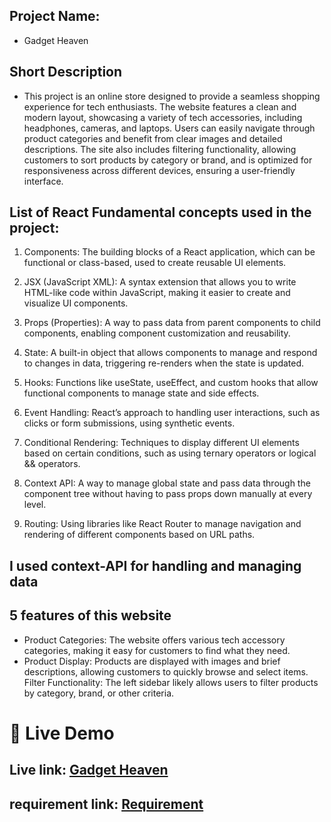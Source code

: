 


## Project Name:
- Gadget Heaven


## Short Description
- This project is an online store designed to provide a seamless shopping experience for tech enthusiasts. The website features a clean and modern layout, showcasing a variety of tech accessories, including headphones, cameras, and laptops. Users can easily navigate through product categories and benefit from clear images and detailed descriptions. The site also includes filtering functionality, allowing customers to sort products by category or brand, and is optimized for responsiveness across different devices, ensuring a user-friendly interface.



##  List of React Fundamental concepts used in the project:
1. Components: The building blocks of a React application, which can be functional or class-based, used to create reusable UI elements.

2. JSX (JavaScript XML): A syntax extension that allows you to write HTML-like code within JavaScript, making it easier to create and visualize UI components.

3. Props (Properties): A way to pass data from parent components to child components, enabling component customization and reusability.

4. State: A built-in object that allows components to manage and respond to changes in data, triggering re-renders when the state is updated.


5. Hooks: Functions like useState, useEffect, and custom hooks that allow functional components to manage state and side effects.

6. Event Handling: React’s approach to handling user interactions, such as clicks or form submissions, using synthetic events.

7. Conditional Rendering: Techniques to display different UI elements based on certain conditions, such as using ternary operators or logical && operators.



8. Context API: A way to manage global state and pass data through the component tree without having to pass props down manually at every level.

9. Routing: Using libraries like React Router to manage navigation and rendering of different components based on URL paths.

## I used context-API for handling and managing data

## 5 features of this website 
- Product Categories: The website offers various tech accessory categories, making it easy for customers to find what they need.
- Product Display: Products are displayed with images and brief descriptions, allowing customers to quickly browse and select items.
 Filter Functionality: The left sidebar likely allows users to filter products by category, brand, or other criteria.

# 🚀 Live Demo
## Live link: [Gadget Heaven](https://wise-yard.surge.sh/)
## requirement link: [Requirement](https://drive.google.com/file/d/1tWNdPDRGDE7fEYnDPCkSylfgNucBDQc1/view?usp=drive_link)



